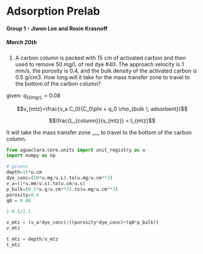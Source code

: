 # Adsorption Prelab
#### Group 1 - Jiwon Lee and Rosie Krasnoff
##### March 20th

1. A carbon column is packed with 15 cm of activated carbon and then used to remove 50 mg/L of red dye #40. The approach velocity is 1 mm/s, the porosity is 0.4, and the bulk density of the activated carbon is 0.5 g/cm3. How long will it take for the mass transfer zone to travel to the bottom of the carbon column?

given: $q_{50 mg/L}$ = 0.08

$$v_{mtz}=\frac{v_a C_0}{C_0\phi + q_0 \rho_{bulk \; adsorbent}}$$


$$\frac{L_{column}}{v_{mtz}} = t_{mtz}$$

It will take the mass transfer zone ___ to travel to the bottom of the carbon column. 


``` python
from aguaclara.core.units import unit_registry as u
import numpy as np

# givens
depth=15*u.cm
dye_conc=(50*u.mg/u.L).to(u.mg/u.cm**3)
v_a=(1*u.mm/u.s).to(u.cm/u.s)
p_bulk=(0.5*u.g/u.cm**3).to(u.mg/u.cm**3)
porosity=0.4
q0 = 0.08

1-0.5/2.1

v_mtz = (v_a*dye_conc)/((porosity*dye_conc)+(q0*p_bulk))
v_mtz

t_mtz = depth/v_mtz
t_mtz



```
